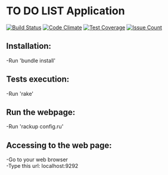 <h1>TO DO LIST Application</h1>

[![Build Status](https://travis-ci.org/surfer8137/todolist.svg?branch=master)](https://travis-ci.org/surfer8137/todolist)
[![Code Climate](https://codeclimate.com/github/surfer8137/todolist/badges/gpa.svg)](https://codeclimate.com/github/surfer8137/todolist)
[![Test Coverage](https://codeclimate.com/github/surfer8137/todolist/badges/coverage.svg)](https://codeclimate.com/github/surfer8137/todolist/coverage)
[![Issue Count](https://codeclimate.com/github/surfer8137/todolist/badges/issue_count.svg)](https://codeclimate.com/github/surfer8137/todolist)

<h2>Installation:</h2>
  -Run 'bundle install'
<h2>Tests execution:</h2>
  -Run 'rake'
<h2>Run the webpage:</h2>
  -Run 'rackup config.ru'
<h2>Accessing to the web page:</h2>
  -Go to your web browser
  <br>
  -Type this url: localhost:9292
